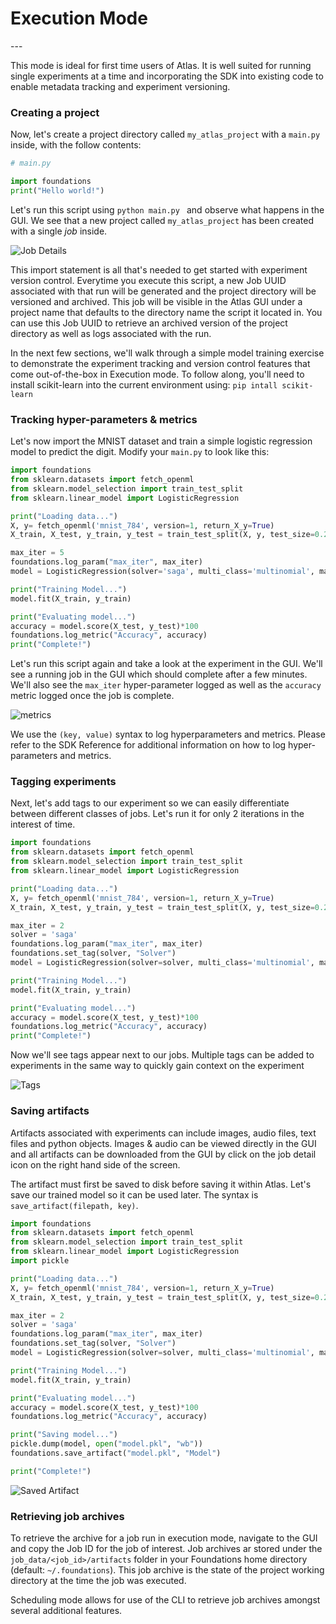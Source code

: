 <h1>Execution Mode</h1>
---

This mode is ideal for first time users of Atlas. 
It is well suited for running single experiments at a time and incorporating the SDK into existing code to enable metadata tracking and experiment versioning.

### Creating a project
Now, let's create a project directory called `my_atlas_project` with a `main.py` inside, with the follow contents:

```python
# main.py

import foundations
print("Hello world!")
``` 

Let's run this script using `python main.py ` and observe what happens in the GUI. 
We see that a new project called `my_atlas_project` has been created with a single *job* inside.    

![Job Details](../../assets/images/my_atlas_project.png)

This import statement is all that's needed to get started with experiment version control. 
Everytime you execute this script, a new Job UUID associated with that run will be generated and the project directory will be versioned and archived. 
This job will be visible in the Atlas GUI under a project name that defaults to the directory name the script it located in. 
You can use this Job UUID to retrieve an archived version of the project directory as well as logs associated with the run.

In the next few sections, we'll walk through a simple model training exercise to demonstrate the experiment tracking and version control features that come out-of-the-box in Execution mode. To follow along, you'll need to install scikit-learn into the current environment using:
`pip intall scikit-learn`

### Tracking hyper-parameters & metrics

Let's now import the MNIST dataset and train a simple logistic regression model to predict the digit. Modify your `main.py` to look like this:

```python
import foundations
from sklearn.datasets import fetch_openml
from sklearn.model_selection import train_test_split
from sklearn.linear_model import LogisticRegression

print("Loading data...")
X, y= fetch_openml('mnist_784', version=1, return_X_y=True)
X_train, X_test, y_train, y_test = train_test_split(X, y, test_size=0.2, random_state=42)

max_iter = 5
foundations.log_param("max_iter", max_iter)
model = LogisticRegression(solver='saga', multi_class='multinomial', max_iter=max_iter)

print("Training Model...")
model.fit(X_train, y_train)

print("Evaluating model...")
accuracy = model.score(X_test, y_test)*100
foundations.log_metric("Accuracy", accuracy)
print("Complete!")
```

Let's run this script again and take a look at the experiment in the GUI. We'll see a running job in the GUI which should complete after a few minutes. We'll also see the `max_iter` hyper-parameter logged as well as the `accuracy` metric logged once the job is complete.

![metrics](../../assets/images/param_metric_logging.png)

We use the `(key, value)` syntax to log hyperparameters and metrics. Please refer to the SDK Reference for additional information on how to log hyper-parameters and metrics.
 
### Tagging experiments
Next, let's add tags to our experiment so we can easily differentiate between different classes of jobs. Let's run it for only 2 iterations in the interest of time.

```python
import foundations
from sklearn.datasets import fetch_openml
from sklearn.model_selection import train_test_split
from sklearn.linear_model import LogisticRegression

print("Loading data...")
X, y= fetch_openml('mnist_784', version=1, return_X_y=True)
X_train, X_test, y_train, y_test = train_test_split(X, y, test_size=0.2, random_state=42)

max_iter = 2
solver = 'saga'
foundations.log_param("max_iter", max_iter)
foundations.set_tag(solver, "Solver")
model = LogisticRegression(solver=solver, multi_class='multinomial', max_iter=max_iter)

print("Training Model...")
model.fit(X_train, y_train)

print("Evaluating model...")
accuracy = model.score(X_test, y_test)*100
foundations.log_metric("Accuracy", accuracy)
print("Complete!")
```

Now we'll see tags appear next to our jobs. Multiple tags can be added to experiments in the same way to quickly gain context on the experiment 

![Tags](../../assets/images/tags.png)

### Saving artifacts
Artifacts associated with experiments can include images, audio files, text files and python objects. Images & audio can be viewed directly in the GUI and all artifacts can be downloaded from the GUI by click on the job detail icon on the right hand side of the screen. 

The artifact must first be saved to disk before saving it within Atlas. Let's save our trained model so it can be used later. The syntax is `save_artifact(filepath, key)`.

```python
import foundations
from sklearn.datasets import fetch_openml
from sklearn.model_selection import train_test_split
from sklearn.linear_model import LogisticRegression
import pickle

print("Loading data...")
X, y= fetch_openml('mnist_784', version=1, return_X_y=True)
X_train, X_test, y_train, y_test = train_test_split(X, y, test_size=0.2, random_state=42)

max_iter = 2
solver = 'saga'
foundations.log_param("max_iter", max_iter)
foundations.set_tag(solver, "Solver")
model = LogisticRegression(solver=solver, multi_class='multinomial', max_iter=max_iter)

print("Training Model...")
model.fit(X_train, y_train)

print("Evaluating model...")
accuracy = model.score(X_test, y_test)*100
foundations.log_metric("Accuracy", accuracy)

print("Saving model...")
pickle.dump(model, open("model.pkl", "wb"))
foundations.save_artifact("model.pkl", "Model")

print("Complete!")
```

![Saved Artifact](../../assets/images/saved_artifact.png)

### Retrieving job archives 

To retrieve the archive for a job run in execution mode, navigate to the GUI and copy the Job ID for the job of interest. 
Job archives ar stored under the `job_data/<job_id>/artifacts` folder in your Foundations home directory (default: `~/.foundations`).
This job archive is the state of the project working directory at the time the job was executed.

Scheduling mode allows for use of the CLI to retrieve job archives amongst several additional features.     


